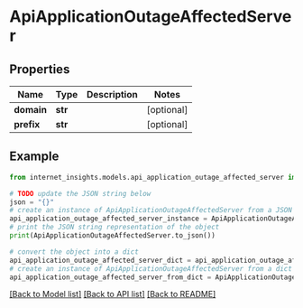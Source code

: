# ApiApplicationOutageAffectedServer


## Properties

Name | Type | Description | Notes
------------ | ------------- | ------------- | -------------
**domain** | **str** |  | [optional] 
**prefix** | **str** |  | [optional] 

## Example

```python
from internet_insights.models.api_application_outage_affected_server import ApiApplicationOutageAffectedServer

# TODO update the JSON string below
json = "{}"
# create an instance of ApiApplicationOutageAffectedServer from a JSON string
api_application_outage_affected_server_instance = ApiApplicationOutageAffectedServer.from_json(json)
# print the JSON string representation of the object
print(ApiApplicationOutageAffectedServer.to_json())

# convert the object into a dict
api_application_outage_affected_server_dict = api_application_outage_affected_server_instance.to_dict()
# create an instance of ApiApplicationOutageAffectedServer from a dict
api_application_outage_affected_server_from_dict = ApiApplicationOutageAffectedServer.from_dict(api_application_outage_affected_server_dict)
```
[[Back to Model list]](../README.md#documentation-for-models) [[Back to API list]](../README.md#documentation-for-api-endpoints) [[Back to README]](../README.md)


